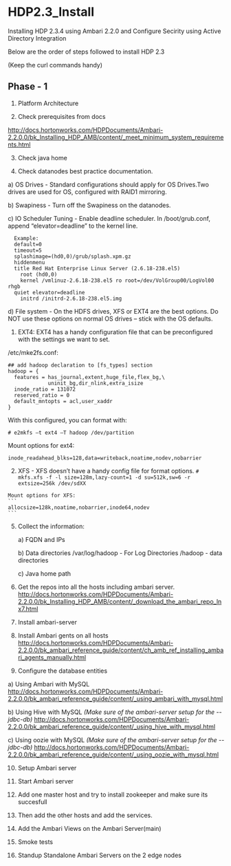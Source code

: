# HDP2.3_Install
Installing HDP 2.3.4 using Ambari 2.2.0 and Configure Secirity using Active Directory Integration

Below are the order of steps followed to install HDP 2.3

(Keep the curl commands handy)

Phase - 1
----------

1) Platform Architecture

2) Check prerequisites from docs

http://docs.hortonworks.com/HDPDocuments/Ambari-2.2.0.0/bk_Installing_HDP_AMB/content/_meet_minimum_system_requirements.html

3) Check java home

4) Check datanodes best practice documentation.
    
  a) OS Drives - Standard configurations should apply for OS Drives.Two drives are used for OS, configured with RAID1 mirroring.
  
  b) Swapiness - Turn off the Swapiness on the datanodes.
  
  c) IO Scheduler Tuning - Enable deadline scheduler. In /boot/grub.conf, append “elevator=deadline” to the kernel line.  
```
  Example:
  default=0
  timeout=5
  splashimage=(hd0,0)/grub/splash.xpm.gz
  hiddenmenu
  title Red Hat Enterprise Linux Server (2.6.18-238.el5)
    root (hd0,0)
    kernel /vmlinuz-2.6.18-238.el5 ro root=/dev/VolGroup00/LogVol00 rhgb 
  quiet elevator=deadline
    initrd /initrd-2.6.18-238.el5.img
```
  d) File system - On the HDFS drives, XFS or EXT4 are the best options.  Do NOT use these options on normal OS drives – stick with the OS defaults.
  
  1. EXT4: EXT4 has a handy configuration file that can be preconfigured with the settings we want to set.

/etc/mke2fs.conf:
```
## add hadoop declaration to [fs_types] section
hadoop = {
  features = has_journal,extent,huge_file,flex_bg,\
             uninit_bg,dir_nlink,extra_isize
  inode_ratio = 131072
  reserved_ratio = 0
  default_mntopts = acl,user_xaddr
}
```

With this configured, you can format with:

```# e2mkfs –t ext4 –T hadoop /dev/partition```

Mount options for ext4:

```
inode_readahead_blks=128,data=writeback,noatime,nodev,nobarrier
```
  2. XFS - XFS doesn’t have a handy config file for format options.
    ```
    # mkfs.xfs -f -l size=128m,lazy-count=1 -d su=512k,sw=6 -r extsize=256k /dev/sdXX
    ```
    
    Mount options for XFS:
    ```
    allocsize=128k,noatime,nobarrier,inode64,nodev
    ```


5) Collect the information:

	a) FQDN and IPs

	b) Data directories
    /var/log/hadoop - For Log Directories
    /hadoop - data directories
    
	c) Java home path

6) Get the repos into all the hosts including ambari server.
http://docs.hortonworks.com/HDPDocuments/Ambari-2.2.0.0/bk_Installing_HDP_AMB/content/_download_the_ambari_repo_lnx7.html

7) Install ambari-server

8) Install Ambari gents on all hosts
http://docs.hortonworks.com/HDPDocuments/Ambari-2.2.0.0/bk_ambari_reference_guide/content/ch_amb_ref_installing_ambari_agents_manually.html

9) Configure the database entities

  a) Using Ambari with MySQL
	http://docs.hortonworks.com/HDPDocuments/Ambari-2.2.0.0/bk_ambari_reference_guide/content/_using_ambari_with_mysql.html

  b) Using Hive with MySQL *(Make sure of the ambari-server setup for the --jdbc-db)*
	http://docs.hortonworks.com/HDPDocuments/Ambari-2.2.0.0/bk_ambari_reference_guide/content/_using_hive_with_mysql.html

  c) Using oozie with MySQL *(Make sure of the ambari-server setup for the --jdbc-db)*
	http://docs.hortonworks.com/HDPDocuments/Ambari-2.2.0.0/bk_ambari_reference_guide/content/_using_oozie_with_mysql.html

10) Setup Ambari server

11) Start Ambari server

12) Add one master host and try to install zookeeper and make sure its succesfull

13) Then add the other hosts and add the services.

14) Add the Ambari Views on the Ambari Server(main)

15) Smoke tests

14) Standup Standalone Ambari Servers on the 2 edge nodes
